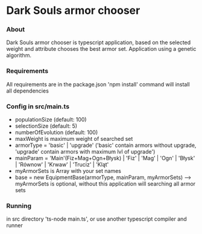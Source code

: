 # Dark Souls armor chooser

### About
Dark Souls armor chooser is typescript application, based on the selected weight and attribute chooses the best armor set. Application using a genetic algorithm.

### Requirements
All requirements are in the package.json
'npm install' command will install all dependencies

### Config in src/main.ts
* populationSize (default: 100)
* selectionSize (default: 5)
* numberOfEvolution (default: 100)
* maxWeight is maximum weight of searched set
* armorType = 'basic' | 'upgrade' ('basic' contain armors without upgrade, 'upgrade' contain armors with maximum lvl of upgrade')
* mainParam = 'Main'(Fiz+Mag+Ogn+Błysk) | 'Fiz' | 'Mag' | 'Ogn' | 'Błysk' | 'Równow' | 'Krwaw' | 'Truciz' | 'Kląt' 
* myArmorSets is Array with your set names
* base = new EquipmentBase(armorType, mainParam, myArmorSets) --> myArmorSets is optional, without this application will searching all armor sets

### Running
in src directory 'ts-node main.ts', or use another typescript compiler and runner
